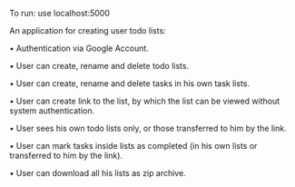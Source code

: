 To run: use localhost:5000

An application for creating user todo lists:

•	Authentication via Google Account.

•	User can create, rename and delete todo lists.

•	User can create, rename and delete tasks in his own task lists.

•	User can create link to the list, by which the list can be viewed without system authentication.

•	User sees his own todo lists only, or those transferred to him by the link.

•	User can mark tasks inside lists as completed (in his own lists or transferred to him by the link).

•	User can download all his lists as zip archive.

